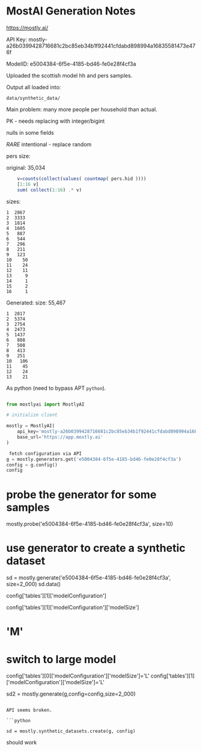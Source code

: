 # MostAI Generation Notes

https://mostly.ai/

API Key: mostly-a26b0399428716681c2bc85eb34b1f92441cfdabd898994a16835581473e476f

ModelID: e5004384-6f5e-4185-bd46-fe0e28f4cf3a

Uploaded the scottish model hh and pers samples.

Output all loaded into: 

    data/synthetic_data/

Main problem: many more people per household than actual.

PK - needs replacing with integer/bigint

nulls in some fields

_RARE_ intentional - replace random 

pers size:

original:  35,034

```julia
    v=counts(collect(values( countmap( pers.hid ))))
    [1:16 v]
    sum( collect(1:16) .* v)
```

sizes:

    1  2867
    2  3333
    3  1814
    4  1605
    5   887
    6   544
    7   296
    8   211
    9   123
    10    50
    11    24
    12    11
    13     9
    14     1
    15     2
    16     1

Generated: 
size: 55,467

    1  2817
    2  5374
    3  2754
    4  2473
    5  1437
    6   888
    7   508
    8   413
    9   251
    10   106
    11    45
    12    24
    13    21


As python (need to bypass APT `python`).

```python

from mostlyai import MostlyAI

# initialize client

mostly = MostlyAI(
    api_key='mostly-a26b0399428716681c2bc85eb34b1f92441cfdabd898994a16835581473e476f', 
    base_url='https://app.mostly.ai'
)

 fetch configuration via API
g = mostly.generators.get('e5004384-6f5e-4185-bd46-fe0e28f4cf3a')
config = g.config()
config

```

# probe the generator for some samples
mostly.probe('e5004384-6f5e-4185-bd46-fe0e28f4cf3a', size=10)

# use generator to create a synthetic dataset
sd = mostly.generate('e5004384-6f5e-4185-bd46-fe0e28f4cf3a', size=2_000)
sd.data()

config['tables'][1]['modelConfiguration']

config['tables'][1]['modelConfiguration']['modelSize']
# 'M'

# switch to large model 
config['tables'][0]['modelConfiguration']['modelSize']='L'
config['tables'][1]['modelConfiguration']['modelSize']='L'




sd2 = mostly.generate(g,config=config,size=2_000)


```

API seems broken. 

```python

sd = mostly.synthetic_datasets.create(g, config)

```

should work
